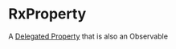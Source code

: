 # RxProperty
A [Delegated Property](https://kotlinlang.org/docs/reference/delegated-properties.html) that is also an Observable
